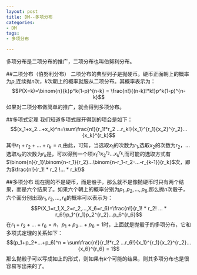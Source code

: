 ```yaml
---
layout: post
title: DM--多项分布
categories:
- DM
tags:
- 多项分布

---
```


多项分布是二项分布的推广，二项分布也叫伯努利分布。

##二项分布（伯努利分布）
二项分布的典型列子是抛硬币。硬币正面朝上的概率为$p$,连续抛$n$次，$k$次朝上的概率就服从二项分布。其概率表示为：$$P(X=k)=\binom{n}{k}p^k(1-p)^{n-k} = \frac{n!}{(n-k)!*k!}p^k(1-p)^{n-k}$$如果对二项分布做简单的推广，就会得到多项分布。

##多项式定理
我们知道多项式展开得到的项会是如下：$$(x_1+x_2...+x_k)^n=\sum\frac{n!}{r_1!*r_2 ...r_k!}{x_1}^{r_1}{x_2}^{r_2}...{x_k}^{r_k}$$其中$r_1+r_2+...+r_k=n$,由此，可知，当选取$x_1$的次数为$r_1$,选取$x_2$的次数为$r_2$，...选取$x_k$的次数为$r_k$是，可以得到一个项${x_1}^{r_1}{x_2}^{r_2}...{x_k}^{r_k}$,而可能的选取方式有$\binom{n}{r_1}\binom{n-r_1}{r_2}...\binom{n-r_1-r_2-...-r_{k-1}}{r_k}$次，即为$\frac{n!}{r_1! * r_2 !... * r_k!}$

##多项分布
现在抛的不是硬币，而是骰子，那么就不是像抛硬币时只有两个结果，而是六个结果了。如果六个朝上的概率分别为$p_1,p_2,...,p_6$,那么抛$n$次骰子，六个面分别出现$r_1,r_2,...,r_6$的概率可以表示为：$$P(X_1=r_1,X_2=r_2,...,X_6=r_6)=\frac{n!}{r_1! * r_2! ... * r_6!}p_1^{r_1}p_2^{r_2}...p_6^{r_6}$$在$r_1+r_2+...+r_6=n，p_1+p_2...+p_6=1$时，上面就是抛骰子的多项分布，它和多项式定理的关系如下：$$(p_1+p_2+...+p_6)^n = \sum\frac{n!}{r_1!*r_2 ...r_6!}{x_1}^{r_1}{x_2}^{r_2}...{x_6}^{r_6} = 1$$那么抛骰子可以写成如上的形式，则如果有$k$个可能的结果，则其多项分布也是很容易写出来的了。
